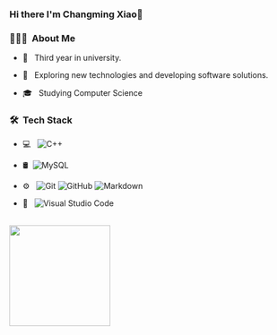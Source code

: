 
### Hi there I'm Changming Xiao👋

<h3> 👨🏻‍💻 &nbsp;About Me </h3>

- 🤡 &nbsp; Third year in university.

- 🤔 &nbsp; Exploring new technologies and developing software solutions.
- 🎓 &nbsp; Studying Computer Science 

<h3> 🛠 &nbsp;Tech Stack</h3>

- 💻 &nbsp;  ![C++](https://img.shields.io/badge/-C++-333333?style=flat&logo=C%2B%2B&logoColor=00599C)

- 🛢 &nbsp;![MySQL](https://img.shields.io/badge/-MySQL-333333?style=flat&logo=mysql)
- ⚙️ &nbsp;
  ![Git](https://img.shields.io/badge/-Git-333333?style=flat&logo=git)
  ![GitHub](https://img.shields.io/badge/-GitHub-333333?style=flat&logo=github)
  ![Markdown](https://img.shields.io/badge/-Markdown-333333?style=flat&logo=markdown)
- 🔧 &nbsp;
  ![Visual Studio Code](https://img.shields.io/badge/-Visual%20Studio%20Code-333333?style=flat&logo=visual-studio-code&logoColor=007ACC)



<br/>

<a href="https://github.com/Bears0haunt">
  <img height="180em" src="https://github-readme-stats.vercel.app/api?username=Bears0haunt&theme=buefy&show_icons=true&count_private=true" />

<br/>

